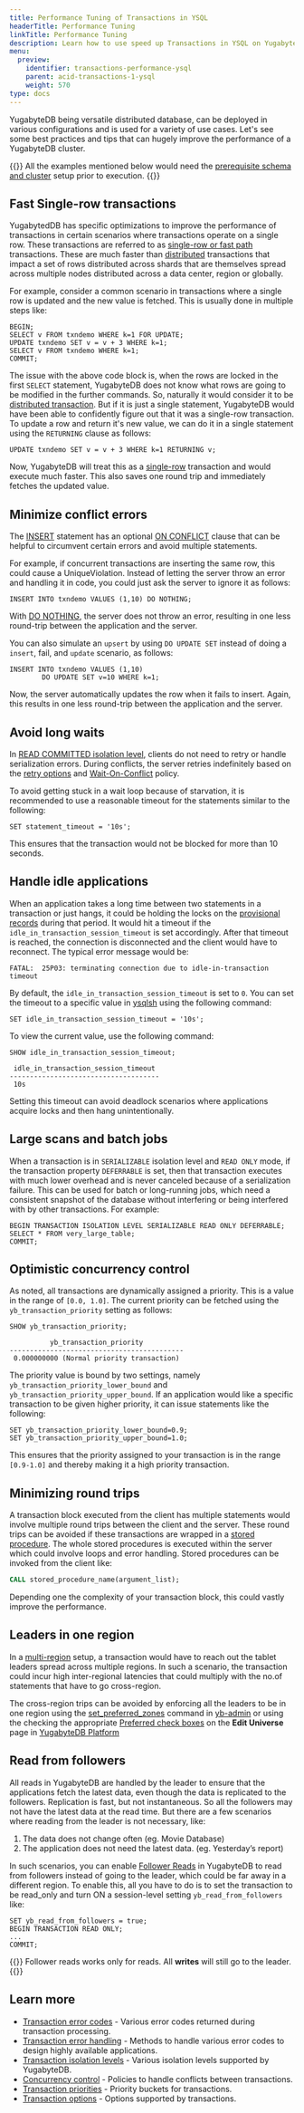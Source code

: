 ```yaml
---
title: Performance Tuning of Transactions in YSQL
headerTitle: Performance Tuning
linkTitle: Performance Tuning
description: Learn how to use speed up Transactions in YSQL on YugabyteDB.
menu:
  preview:
    identifier: transactions-performance-ysql
    parent: acid-transactions-1-ysql
    weight: 570
type: docs
---
```


YugabyteDB being versatile distributed database, can be deployed in various configurations and is used for a variety of use cases. Let's see some best practices and tips that can hugely improve the performance of a YugabyteDB cluster.

{{<note title="Setup">}}
All the examples mentioned below would need the [prerequisite schema and cluster](../transactions-high-availability-ysql#prerequisites) setup prior to execution.
{{</note>}}

## Fast Single-row transactions

YugabytedDB has specific optimizations to improve the performance of transactions in certain scenarios where transactions operate on a single row. These transactions are referred to as [single-row or fast path](../../../../architecture/transactions/single-row-transactions/) transactions. These are much faster than [distributed](../../../../architecture/transactions/distributed-txns/) transactions that impact a set of rows distributed across shards that are themselves spread across multiple nodes distributed across a data center, region or globally.

For example, consider a common scenario in transactions where a single row is updated and the new value is fetched. This is usually done in multiple steps like:

```plpgsql
BEGIN;
SELECT v FROM txndemo WHERE k=1 FOR UPDATE;
UPDATE txndemo SET v = v + 3 WHERE k=1;
SELECT v FROM txndemo WHERE k=1;
COMMIT;
```

The issue with the above code block is, when the rows are locked in the first `SELECT` statement, YugabyteDB does not know what rows are going to be modified in the further commands. So, naturally it would consider it to be [distributed transaction](../../../../architecture/transactions/distributed-txns/). But if it is just a single statement, YugabyteDB would have been able to confidently figure out that it was a single-row transaction. To update a row and return it's new value, we can do it in a single statement using the `RETURNING` clause as follows:

```plpgsql
UPDATE txndemo SET v = v + 3 WHERE k=1 RETURNING v;
```

Now, YugabyteDB will treat this as a [single-row](../../../../architecture/transactions/single-row-transactions/) transaction and would execute much faster. This also saves one round trip and immediately fetches the updated value.


## Minimize conflict errors

The [INSERT](../../../../api/ysql/the-sql-language/statements/dml_insert/) statement has an optional [ON CONFLICT](../../../../api/ysql/the-sql-language/statements/dml_insert/#on-conflict-clause) clause that can be helpful to circumvent certain errors and avoid multiple statements.

For example, if concurrent transactions are inserting the same row, this could cause a UniqueViolation. Instead of letting the server throw an error and handling it in code, you could just ask the server to ignore it as follows:

```plpgsql
INSERT INTO txndemo VALUES (1,10) DO NOTHING;
```

With [DO NOTHING](../../../../api/ysql/the-sql-language/statements/dml_insert/#conflict-action-1), the server does not throw an error, resulting in one less round-trip between the application and the server.

You can also simulate an `upsert` by using `DO UPDATE SET` instead of doing a `insert`, fail, and `update` scenario, as follows:

```plpgsql
INSERT INTO txndemo VALUES (1,10) 
        DO UPDATE SET v=10 WHERE k=1;
```

Now, the server automatically updates the row when it fails to insert. Again, this results in one less round-trip between the application and the server.


## Avoid long waits

In [READ COMMITTED isolation level](../../../../architecture/transactions/read-committed/), clients do not need to retry or handle serialization errors. During conflicts, the server retries indefinitely based on the [retry options](../../../../architecture/transactions/read-committed/#performance-tuning) and [Wait-On-Conflict](../../../../architecture/transactions/concurrency-control/#wait-on-conflict) policy.

To avoid getting stuck in a wait loop because of starvation, it is recommended to use a reasonable timeout for the statements similar to the following:

```plpgsql
SET statement_timeout = '10s';
```

This ensures that the transaction would not be blocked for more than 10 seconds.

## Handle idle applications

When an application takes a long time between two statements in a transaction or just hangs, it could be holding the locks on the [provisional records](../../../../architecture/transactions/distributed-txns/#provisional-records) during that period. It would hit a timeout if the `idle_in_transaction_session_timeout` is set accordingly. After that timeout is reached, the connection is disconnected and the client would have to reconnect. The typical error message would be:

```output
FATAL:  25P03: terminating connection due to idle-in-transaction timeout
```

By default, the `idle_in_transaction_session_timeout` is set to `0`. You can set the timeout to a specific value in [ysqlsh](../../../../admin/ysqlsh/#starting-ysqlsh) using the following command:

```plpgsql
SET idle_in_transaction_session_timeout = '10s';
```

To view the current value, use the following command:

```plpgsql
SHOW idle_in_transaction_session_timeout;
```

```output
 idle_in_transaction_session_timeout
-------------------------------------
 10s
```

Setting this timeout can avoid deadlock scenarios where applications acquire locks and then hang unintentionally.

## Large scans and batch jobs

When a transaction is in `SERIALIZABLE` isolation level and `READ ONLY` mode, if the transaction property `DEFERRABLE` is set, then that transaction executes with much lower overhead and is never canceled because of a serialization failure. This can be used for batch or long-running jobs, which need a consistent snapshot of the database without interfering or being interfered with by other transactions. For example:

```plpgsql
BEGIN TRANSACTION ISOLATION LEVEL SERIALIZABLE READ ONLY DEFERRABLE;
SELECT * FROM very_large_table;
COMMIT;
```

## Optimistic concurrency control

As noted, all transactions are dynamically assigned a priority. This is a value in the range of `[0.0, 1.0]`. The current priority can be fetched using the `yb_transaction_priority` setting as follows:

```plpgsql
SHOW yb_transaction_priority;
```

```output
          yb_transaction_priority
-------------------------------------------
 0.000000000 (Normal priority transaction)
```

The priority value is bound by two settings, namely `yb_transaction_priority_lower_bound` and `yb_transaction_priority_upper_bound`. If an application would like a specific transaction to be given higher priority, it can issue statements like the following:

```plpgsql
SET yb_transaction_priority_lower_bound=0.9;
SET yb_transaction_priority_upper_bound=1.0;
```

This ensures that the priority assigned to your transaction is in the range `[0.9-1.0]` and thereby making it a high priority transaction.


## Minimizing round trips

A transaction block executed from the client has multiple statements would involve multiple round trips between the client and the server. These round trips can be avoided if these transactions are wrapped in a [stored procedure](../../../../api/ysql/the-sql-language/statements/ddl_create_function/). The whole stored procedures is executed within the server which could involve loops and error handling. Stored procedures can be invoked from the client like:

```sql
CALL stored_procedure_name(argument_list);
```

Depending one the complexity of your transaction block, this could vastly improve the performance.


## Leaders in one region

In a [multi-region](../../../../explore/multi-region-deployments/) setup, a transaction would have to reach out the tablet leaders spread across multiple regions. In such a scenario, the transaction could incur high inter-regional latencies that could multiply with the no.of statements that have to go cross-region. 

The cross-region trips can be avoided by enforcing all the leaders to be in one region using the [set_preferred_zones](../../../../admin/yb-admin/#set-preferred-zones) command in [yb-admin](../../../../admin/yb-admin) or using the checking the appropriate [Preferred check boxes](../../../../yugabyte-platform/manage-deployments/edit-universe/) on the **Edit Universe** page in [YugabyteDB Platform](../../../../yugabyte-platform/)


## Read from followers

All reads in YugabyteDB are handled by the leader to ensure that the applications fetch the latest data, even though the data is replicated to the followers. Replication is fast, but not instantaneous. So all the followers may not have the latest data at the read time. But there are a few scenarios where reading from the leader is not necessary, like:
1. The data does not change often (eg. Movie Database)
1. The application does not need the latest data. (eg. Yesterday’s report)

In such scenarios, you can enable [Follower Reads](../../../../explore/ysql-language-features/going-beyond-sql/follower-reads-ysql/) in YugabyteDB to read from followers instead of going to the leader, which could be far away in a different region. To enable this, all you have to do is to set the transaction to be read_only and turn ON a session-level setting `yb_read_from_followers` like:

```plpgsql
SET yb_read_from_followers = true;
BEGIN TRANSACTION READ ONLY;
...
COMMIT;
```

{{<note title="Note">}}
Follower reads works only for reads. All **writes** will still go to the leader.
{{</note>}}


## Learn more

- [Transaction error codes](../transactions-errorcodes-ysql) - Various error codes returned during transaction processing.
- [Transaction error handling](../transactions-high-availability-ysql) - Methods to handle various error codes to design highly available applications.
- [Transaction isolation levels](../../../../architecture/transactions/isolation-levels/) - Various isolation levels supported by YugabyteDB.
- [Concurrency control](../../../../architecture/transactions/concurrency-control/) - Policies to handle conflicts between transactions.
- [Transaction priorities](../../../../architecture/transactions/concurrency-control/) - Priority buckets for transactions.
- [Transaction options](../../../../explore/transactions/distributed-transactions-ysql/#transaction-options) - Options supported by transactions.
